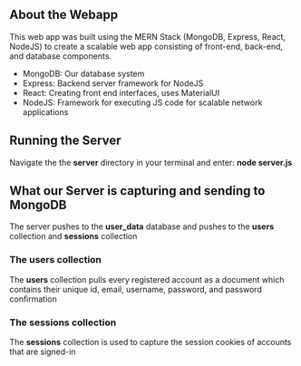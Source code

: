 ## About the Webapp
This web app was built using the MERN Stack (MongoDB, Express, React, NodeJS) to create a scalable web app consisting of front-end, back-end, and database components.  
- MongoDB: Our database system
- Express: Backend server framework for NodeJS
- React: Creating front end interfaces, uses MaterialUI
- NodeJS: Framework for executing JS code for scalable network applications

## Running the Server
Navigate the the **server** directory in your terminal and enter: **node server.js**

## What our Server is capturing and sending to MongoDB
The server pushes to the **user_data** database and pushes to the **users** collection and **sessions** collection

### The users collection
The **users** collection pulls every registered account as a document which contains their unique id, email, username, password, and password confirmation 

### The sessions collection
The **sessions** collection is used to capture the session cookies of accounts that are signed-in